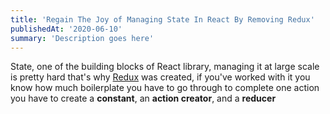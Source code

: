 ```yaml
---
title: 'Regain The Joy of Managing State In React By Removing Redux'
publishedAt: '2020-06-10'
summary: 'Description goes here'
---
```


State, one of the building blocks of React library, managing it at large scale is pretty hard that's why [Redux](https://redux.js.org/) was created, if you've worked with it you know how much boilerplate you have to go through to complete one action you have to create a **constant**, an **action creator**, and a **reducer**
